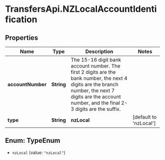 # TransfersApi.NZLocalAccountIdentification

## Properties

Name | Type | Description | Notes
------------ | ------------- | ------------- | -------------
**accountNumber** | **String** | The 15-16 digit bank account number. The first 2 digits are the bank number, the next 4 digits are the branch number, the next 7 digits are the account number, and the final 2-3 digits are the suffix. | 
**type** | **String** | **nzLocal** | [default to &#39;nzLocal&#39;]



## Enum: TypeEnum


* `nzLocal` (value: `"nzLocal"`)




